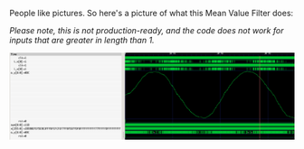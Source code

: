People like pictures. So here's a picture of what this Mean Value Filter does:

_Please note, this is not production-ready, and the code does not work for inputs that are greater in length than 1._


![MAV Demonstration](mav_demo.png)
